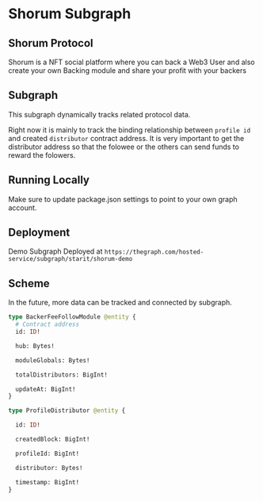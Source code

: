# Shorum Subgraph

## Shorum Protocol

Shorum is a NFT social platform where you can back a Web3 User and also create your own Backing module and share your profit with your backers

## Subgraph

This subgraph dynamically tracks related protocol data.

Right now it is mainly to track the binding relationship between `profile id` and created `distributor` contract address. It is very important to get the distributor address so that the folowee or the others can send funds to reward the folowers.

## Running Locally

Make sure to update package.json settings to point to your own graph account.

## Deployment

Demo Subgraph Deployed at `https://thegraph.com/hosted-service/subgraph/starit/shorum-demo`

## Scheme

In the future, more data can be tracked and connected by subgraph.

```graphql
type BackerFeeFollowModule @entity {
  # Contract address
  id: ID!

  hub: Bytes!

  moduleGlobals: Bytes!

  totalDistributors: BigInt!

  updateAt: BigInt!
}

type ProfileDistributor @entity {

  id: ID!

  createdBlock: BigInt!

  profileId: BigInt!

  distributor: Bytes!

  timestamp: BigInt!
}
```

